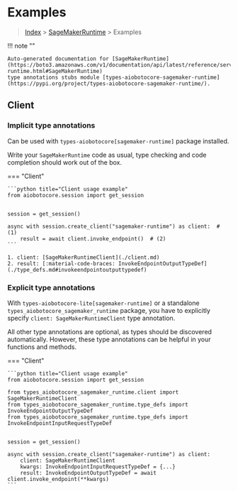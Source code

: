 # Examples

> [Index](../README.md) > [SageMakerRuntime](./README.md) > Examples

!!! note ""

    Auto-generated documentation for [SageMakerRuntime](https://boto3.amazonaws.com/v1/documentation/api/latest/reference/services/sagemaker-runtime.html#SageMakerRuntime)
    type annotations stubs module [types-aiobotocore-sagemaker-runtime](https://pypi.org/project/types-aiobotocore-sagemaker-runtime/).

## Client

### Implicit type annotations

Can be used with `types-aiobotocore[sagemaker-runtime]` package installed.

Write your `SageMakerRuntime` code as usual,
type checking and code completion should work out of the box.



=== "Client"

    ```python title="Client usage example"
    from aiobotocore.session import get_session


    session = get_session()

    async with session.create_client("sagemaker-runtime") as client:  # (1)
        result = await client.invoke_endpoint()  # (2)
    ```

    1. client: [SageMakerRuntimeClient](./client.md)
    2. result: [:material-code-braces: InvokeEndpointOutputTypeDef](./type_defs.md#invokeendpointoutputtypedef) 






### Explicit type annotations

With `types-aiobotocore-lite[sagemaker-runtime]`
or a standalone `types_aiobotocore_sagemaker_runtime` package, you have to explicitly specify
`client: SageMakerRuntimeClient` type annotation.

All other type annotations are optional, as types should be discovered automatically.
However, these type annotations can be helpful in your functions and methods.


=== "Client"

    ```python title="Client usage example"
    from aiobotocore.session import get_session

    from types_aiobotocore_sagemaker_runtime.client import SageMakerRuntimeClient
    from types_aiobotocore_sagemaker_runtime.type_defs import InvokeEndpointOutputTypeDef
    from types_aiobotocore_sagemaker_runtime.type_defs import InvokeEndpointInputRequestTypeDef


    session = get_session()

    async with session.create_client("sagemaker-runtime") as client:
        client: SageMakerRuntimeClient
        kwargs: InvokeEndpointInputRequestTypeDef = {...}
        result: InvokeEndpointOutputTypeDef = await client.invoke_endpoint(**kwargs)
    ```




